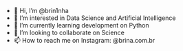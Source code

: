- 👋 Hi, I’m @brin1nha
- 👀 I’m interested in Data Science and Artificial Intelligence
- 🌱 I’m currently learning development on Python
- 💞️ I’m looking to collaborate on Science
- 📫 How to reach me on Instagram: @brina.com.br

<!---
brin1nha/brin1nha is a ✨ special ✨ repository because its `README.md` (this file) appears on your GitHub profile.
You can click the Preview link to take a look at your changes.
--->
